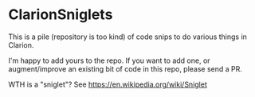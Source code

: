 # ClarionSniglets

This is a pile (repository is too kind) of code snips to do various things in Clarion. 

I'm happy to add yours to the repo. If you want to add one, or augment/improve an existing bit of code in this repo, please send a PR. 

WTH is a "sniglet"? See https://en.wikipedia.org/wiki/Sniglet

